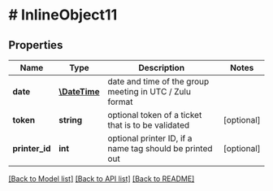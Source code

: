 # # InlineObject11

## Properties

Name | Type | Description | Notes
------------ | ------------- | ------------- | -------------
**date** | [**\DateTime**](\DateTime.md) | date and time of the group meeting in UTC / Zulu format |
**token** | **string** | optional token of a ticket that is to be validated | [optional]
**printer_id** | **int** | optional printer ID, if a name tag should be printed out | [optional]

[[Back to Model list]](../../README.md#models) [[Back to API list]](../../README.md#endpoints) [[Back to README]](../../README.md)
